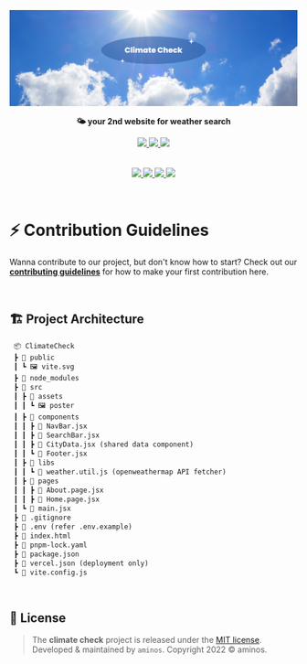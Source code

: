 <p align="center">
    <img src="src/assets/climate-check-poster.png">
</p>

<p align="center">
    <strong>🌤 your 2nd website for weather search</strong>
</p>
<p align="center">
    <a href="https://github.com/aminoxix/ClimateCheck/graphs/contributors">
        <img src="https://img.shields.io/github/contributors/aminoxix/ClimateCheck?style=flat-square">
    </a>
    <a href="https://github.com/aminoxix/ClimateCheck/issues">
        <img src="https://img.shields.io/github/issues-raw/aminoxix/ClimateCheck?label=issues&style=flat-square">
    </a>
    <a href="https://github.com/aminoxix/ClimateCheck/commits/main">
        <img src="https://img.shields.io/github/last-commit/aminoxix/ClimateCheck.svg?style=flat-square">
    </a>
    <br />
    <br />
    <br />
    <a href="https://climatecheck.vercel.app">
        <img width="48%" src="https://user-images.githubusercontent.com/75872316/215411879-596a6bfa-a33c-4a45-acdf-6639cf68ecff.png"> <img width="48%" src="https://user-images.githubusercontent.com/75872316/215411937-9b0a17a1-19fc-4798-9269-7b0592f4548b.png">
        <img width="48%" src="https://user-images.githubusercontent.com/75872316/215412057-049ffb93-a4ac-41d7-9e42-e7ac7e362d72.png"> <img width="48%" src="https://user-images.githubusercontent.com/75872316/215412087-49cf8804-a4e2-45cf-b3dc-b7d8f26d19ef.png">
    </a>
</p>
<br />

# ⚡️ Contribution Guidelines

Wanna contribute to our project, but don't know how to start? Check out our [**contributing guidelines**](https://github.com/aminoxix/ClimateCheck/blob/main/CONTRIBUTING.md) for how to make your first contribution here.

<br />

## 🏗 Project Architecture

```
 📦 ClimateCheck
 ┣ 📂 public
 ┃ ┗ 🖼 vite.svg
 ┣ 📂 node_modules
 ┣ 📂 src
 ┃ ┣ 📂 assets
 ┃ ┃ ┗ 🖼 poster
 ┃ ┣ 📂 components
 ┃ ┃ ┣ 📜 NavBar.jsx
 ┃ ┃ ┣ 📜 SearchBar.jsx
 ┃ ┃ ┣ 📜 CityData.jsx (shared data component)
 ┃ ┃ ┗ 📜 Footer.jsx
 ┃ ┣ 📂 libs
 ┃ ┃ ┗ 📜 weather.util.js (openweathermap API fetcher)
 ┃ ┣ 📂 pages
 ┃ ┃ ┣ 📜 About.page.jsx
 ┃ ┃ ┣ 📜 Home.page.jsx
 ┃ ┗ 📜 main.jsx 
 ┣ 📜 .gitignore
 ┣ 📜 .env (refer .env.example)
 ┣ 📜 index.html
 ┣ 📜 pnpm-lock.yaml
 ┣ 📜 package.json
 ┣ 📜 vercel.json (deployment only)
 ┗ 📜 vite.config.js
 ```

<br />

## 📰 License

> The **climate check** project is released under the [MIT license](https://github.com/aminoxix/ClimateCheck/blob/main/LICENSE). <br> Developed &amp; maintained by `aminos`. Copyright 2022 © aminos.
